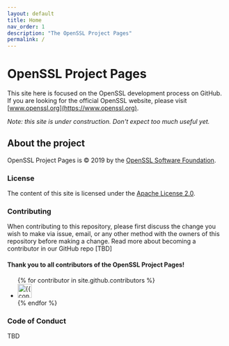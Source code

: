 ```yaml
---
layout: default
title: Home
nav_order: 1
description: "The OpenSSL Project Pages"
permalink: /
---
```


# OpenSSL Project Pages

This site here is focused on the OpenSSL development process on GitHub.
If you are looking for the official OpenSSL website, please visit
[www.openssl.org](https://www.openssl.org).

_Note: this site is under construction. Don't expect too much useful yet._

## About the project

OpenSSL Project Pages is &copy; 2019 by the [OpenSSL Software Foundation](https://www.openssl.org).

### License

The content of this site is licensed under the [Apache License 2.0](/LICENSE/).

### Contributing

When contributing to this repository, please first discuss the change you wish to make via issue,
email, or any other method with the owners of this repository before making a change. Read more about becoming a contributor in our GitHub repo [TBD]

#### Thank you to all contributors of the OpenSSL Project Pages!

<ul class="list-style-none">
{% for contributor in site.github.contributors %}
  <li class="d-inline-block mr-1">
     <a href="{{ contributor.html_url }}"><img src="{{ contributor.avatar_url }}" width="32" height="32" alt="{{ contributor.login }}"/></a>
  </li>
{% endfor %}
</ul>

### Code of Conduct

TBD
